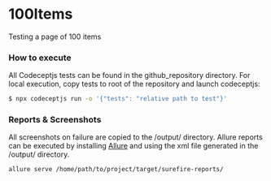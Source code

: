 # 100Items
Testing a page of 100 items

### How to execute
All Codeceptjs tests can be found in the github_repository directory. For local execution, copy tests to root of the repository and launch codeceptjs:
```sh
$ npx codeceptjs run -o '{"tests": "relative path to test"}' 
```

### Reports & Screenshots
All screenshots on failure are copied to the /output/ directory.
Allure reports can be executed by installing [Allure](https://docs.qameta.io/allure/#_installing_a_commandline) and using the xml file generated in the /output/ directory.
```sh
allure serve /home/path/to/project/target/surefire-reports/
```

